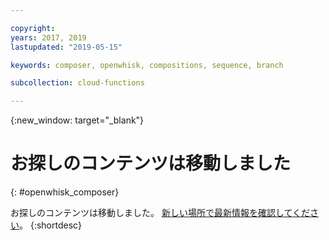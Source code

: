 ```yaml
---

copyright:
years: 2017, 2019
lastupdated: "2019-05-15"

keywords: composer, openwhisk, compositions, sequence, branch

subcollection: cloud-functions

---
```


{:new_window: target="_blank"}
# お探しのコンテンツは移動しました
{: #openwhisk_composer}

お探しのコンテンツは移動しました。 [新しい場所で最新情報を確認してください](/docs/openwhisk?topic=cloud-functions-pkg_composer)。
{:shortdesc}

